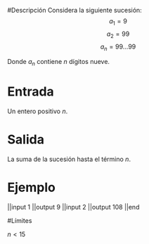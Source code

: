#Descripción
Considera la siguiente sucesión:
$$a_1 = 9$$
$$a_2 = 99$$
$$a_n = 99\ldots99$$

Donde $a_n$ contiene $n$ dígitos nueve.

# Entrada

Un entero positivo $n$.

# Salida

La suma de la sucesión hasta el término $n$.

# Ejemplo

||input
1
||output
9
||input
2
||output
108
||end

#Límites

$n<15$
